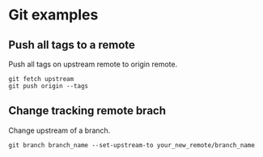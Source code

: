 # Git examples

## Push all tags to a remote

Push all tags on upstream remote to origin remote.

```
git fetch upstream
git push origin --tags
```

## Change tracking remote brach

Change upstream of a branch.

```
git branch branch_name --set-upstream-to your_new_remote/branch_name
```

